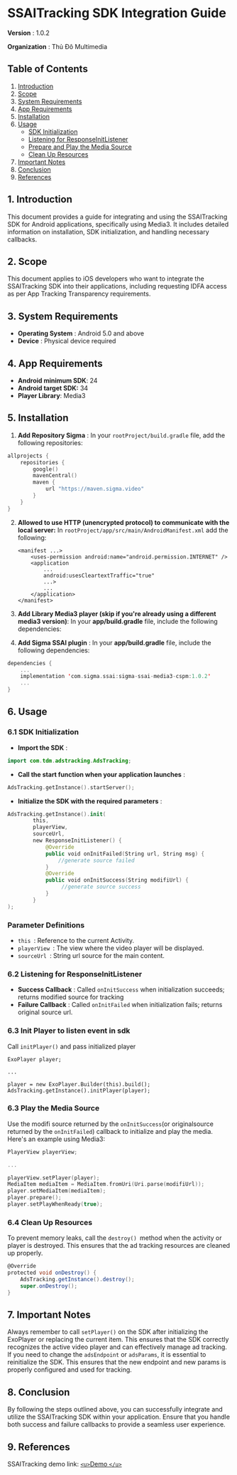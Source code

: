 
# SSAITracking SDK Integration Guide

 **Version** : 1.0.2

**Organization** : Thủ Đô Multimedia

## Table of Contents

1. [Introduction](#1-introduction)
2. [Scope](#2-scope)
3. [System Requirements](#3-system-requirements)
4. [App Requirements](#4-app-requirements)
5. [Installation](#5-installation)
6. [Usage](#6-usage)
   - [SDK Initialization](#61-sdk-initialization)
   - [Listening for ResponseInitListener](#62-listening-for-responseinitlistener)
   - [Prepare and Play the Media Source](#63-prepare-and-play-the-media-source)
   - [Clean Up Resources](#64-clean-up-resources)
7. [Important Notes](#8-important-notes)
8. [Conclusion](#8-conclusion)
9. [References](#9-references)

## 1. Introduction

This document provides a guide for integrating and using the SSAITracking SDK for Android applications, specifically using Media3. It includes detailed information on installation, SDK initialization, and handling necessary callbacks.

## 2. Scope

This document applies to iOS developers who want to integrate the SSAITracking SDK into their applications, including requesting IDFA access as per App Tracking Transparency requirements.

## 3. System Requirements

* **Operating System** : Android 5.0 and above
* **Device** : Physical device required

## 4. App Requirements

- **Android minimum SDK**: 24
- **Android target SDK:** 34
- **Player Library**: Media3

## 5. Installation

1. **Add Repository Sigma** :
   In your `rootProject/build.gradle` file, add the following repositories:

```swift
allprojects {
    repositories {
        google()
        mavenCentral()
        maven {
            url "https://maven.sigma.video"
        }
    }
}
```

2. **Allowed to use HTTP (unencrypted protocol) to communicate with the local server:**
   In `rootProject/app/src/main/AndroidManifest.xml` add the following:

   ```
   <manifest ...>
       <uses-permission android:name="android.permission.INTERNET" />
       <application
           ...
           android:usesCleartextTraffic="true"
           ...>
           ...
       </application>
   </manifest>
   ```
3. **Add Library Media3 player (skip if you're already using a different media3 version)**:
   In your **app/build.gradle** file, include the following dependencies:
4. **Add Sigma SSAI plugin** :
   In your **app/build.gradle** file, include the following dependencies:

```swift
dependencies {
    ...
    implementation 'com.sigma.ssai:sigma-ssai-media3-cspm:1.0.2'
    ...
}
```

## 6. Usage

### 6.1 SDK Initialization

* **Import the SDK** :

```swift
import com.tdm.adstracking.AdsTracking;
```

* **Call the start function when your application launches** :

```swift
AdsTracking.getInstance().startServer();
```

* **Initialize the SDK with the required parameters** :

```swift
AdsTracking.getInstance().init(
        this, 
        playerView, 
        sourceUrl,
        new ResponseInitListener() {
            @Override
            public void onInitFailed(String url, String msg) {
                //generate source failed
            }
            @Override
            public void onInitSuccess(String modifiUrl) {
                 //generate source success
            }
        }
);
```

### Parameter Definitions

* `this `: Reference to the current Activity.
* `playerView `: The view where the video player will be displayed.
* `sourceUrl `: String url source for the main content.

### 6.2 Listening for ResponseInitListener

* **Success Callback** :
  Called `onInitSuccess` when initialization succeeds; returns modified source for tracking
* **Failure Callback** :
  Called `onInitFailed` when initialization fails; returns original source url.

### 6.3 Init Player to listen event in sdk

Call `initPlayer()` and pass initialized player

```
ExoPlayer player;

...

player = new ExoPlayer.Builder(this).build();
AdsTracking.getInstance().initPlayer(player);
```

### 6.3 Play the Media Source

Use the modifi source returned by the `onInitSuccess`(or originalsource returned by the `onInitFailed`) callback to initialize and play the media.
Here's an example using Media3:

```swift
PlayerView playerView;

...

playerView.setPlayer(player);
MediaItem mediaItem = MediaItem.fromUri(Uri.parse(modifiUrl));
player.setMediaItem(mediaItem);
player.prepare();
player.setPlayWhenReady(true);
```

### 6.4 Clean Up Resources

To prevent memory leaks, call the `destroy() `method when the activity or player is destroyed. This ensures that the ad tracking resources are cleaned up properly.

```groovy
@Override
protected void onDestroy() {
    AdsTracking.getInstance().destroy();
    super.onDestroy();
}
```

## 7. Important Notes

Always remember to call `setPlayer()` on the SDK after initializing the ExoPlayer or replacing the current item. This ensures that the SDK correctly recognizes the active video player and can effectively manage ad tracking. If you need to change the `adsEndpoint` or `adsParams`, it is essential to reinitialize the SDK. This ensures that the new endpoint and new params is properly configured and used for tracking.

## 8. Conclusion

By following the steps outlined above, you can successfully integrate and utilize the SSAITracking SDK within your application. Ensure that you handle both success and failure callbacks to provide a seamless user experience.

## 9. References

SSAITracking demo link: [`<u>`Demo `</u>`](https://github.com/sigmaott/sigma-ssai-exo-sdk)
